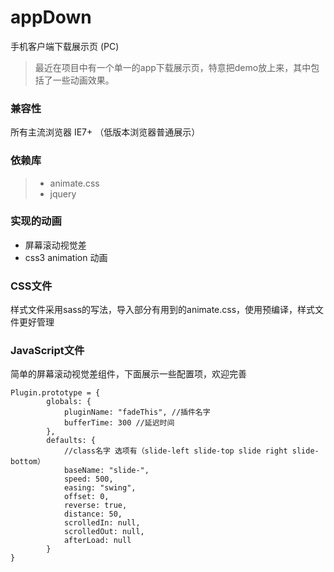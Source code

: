 # appDown

手机客户端下载展示页 (PC)
> 最近在项目中有一个单一的app下载展示页，特意把demo放上来，其中包括了一些动画效果。

### 兼容性
所有主流浏览器 IE7+
（低版本浏览器普通展示）


### 依赖库
> * animate.css
> * jquery

### 实现的动画
- 屏幕滚动视觉差
- css3 animation 动画

### CSS文件
样式文件采用sass的写法，导入部分有用到的animate.css，使用预编译，样式文件更好管理

### JavaScript文件
简单的屏幕滚动视觉差组件，下面展示一些配置项，欢迎完善
```
Plugin.prototype = {
        globals: {
            pluginName: "fadeThis", //插件名字
            bufferTime: 300 //延迟时间
        },
        defaults: {
            //class名字 选项有（slide-left slide-top slide right slide-bottom）
            baseName: "slide-", 
            speed: 500,
            easing: "swing",
            offset: 0,
            reverse: true,
            distance: 50,
            scrolledIn: null,
            scrolledOut: null,
            afterLoad: null
        }
}
```



